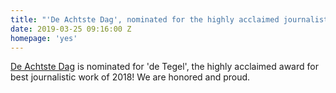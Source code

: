```yaml
---
title: "'De Achtste Dag', nominated for the highly acclaimed journalistic prize."
date: 2019-03-25 09:16:00 Z
homepage: 'yes'
---
```


[De Achtste Dag](https://www.2doc.nl/documentaires/series/2doc/2018/september/de-achtste-dag.html) is nominated for 'de Tegel', the highly acclaimed award for best journalistic work of 2018! We are honored and proud.